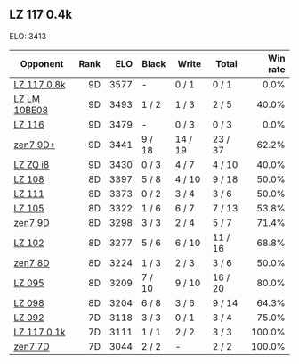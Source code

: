 ## LZ 117 0.4k ##

ELO: 3413

Opponent | Rank | ELO | Black | Write | Total | Win rate
---------|-----:|----:|-------|-------|-------|-------:
[LZ 117 0.8k](LZ%20117%200.8k.md) | 9D | 3577 | - | 0 / 1 | 0 / 1 | 0.0%
[LZ LM 10BE08](LZ%20LM%2010BE08.md) | 9D | 3493 | 1 / 2 | 1 / 3 | 2 / 5 | 40.0%
[LZ 116](LZ%20116.md) | 9D | 3479 | - | 0 / 3 | 0 / 3 | 0.0%
[zen7 9D+](zen7%209D+.md) | 9D | 3441 | 9 / 18 | 14 / 19 | 23 / 37 | 62.2%
[LZ ZQ i8](LZ%20ZQ%20i8.md) | 9D | 3430 | 0 / 3 | 4 / 7 | 4 / 10 | 40.0%
[LZ 108](LZ%20108.md) | 8D | 3397 | 5 / 8 | 4 / 10 | 9 / 18 | 50.0%
[LZ 111](LZ%20111.md) | 8D | 3373 | 0 / 2 | 3 / 4 | 3 / 6 | 50.0%
[LZ 105](LZ%20105.md) | 8D | 3322 | 1 / 6 | 6 / 7 | 7 / 13 | 53.8%
[zen7 9D](zen7%209D.md) | 8D | 3298 | 3 / 3 | 2 / 4 | 5 / 7 | 71.4%
[LZ 102](LZ%20102.md) | 8D | 3277 | 5 / 6 | 6 / 10 | 11 / 16 | 68.8%
[zen7 8D](zen7%208D.md) | 8D | 3224 | 1 / 3 | 2 / 3 | 3 / 6 | 50.0%
[LZ 095](LZ%20095.md) | 8D | 3209 | 7 / 10 | 9 / 10 | 16 / 20 | 80.0%
[LZ 098](LZ%20098.md) | 8D | 3204 | 6 / 8 | 3 / 6 | 9 / 14 | 64.3%
[LZ 092](LZ%20092.md) | 7D | 3118 | 3 / 3 | 0 / 1 | 3 / 4 | 75.0%
[LZ 117 0.1k](LZ%20117%200.1k.md) | 7D | 3111 | 1 / 1 | 2 / 2 | 3 / 3 | 100.0%
[zen7 7D](zen7%207D.md) | 7D | 3044 | 2 / 2 | - | 2 / 2 | 100.0%
